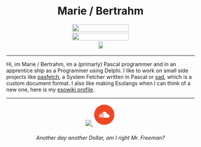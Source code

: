 <h1 align="center"> Marie / Bertrahm </h1>

<div align="center">
    <img src="https://skillicons.dev/icons?i=java,py,bash,html,md" width="55%" height="55%" />
    <img src="https://skillicons.dev/icons?i=linux,idea,vim,vscode,git" width="55%" height="55%" /> <br />
    <a href="https://freepascal.org"><img src="https://www.freepascal.org/pic/logo.gif" width="16%" height="16%" /></a> <br />
</div>

---

Hi, im Marie / Bertrahm, im a (primarly) Pascal programmer and in an apprentice ship as a Programmer using Delphi. I like to work on small side projects like [pasfetch](https://www.github.com/FelixEcker/pasfetch), a System Fetcher written in Pascal or [sad](https://www.github.com/FelixEcker/sad), which is a 
custom document format. I also like making Esolangs when I can think of a new one, here is my [esowiki profile](https://esolangs.org/wiki/User:Bertrahm).

---

<div align="center">
  <a href="https://esolangs.org/wiki/User:Bertrahm">
    <img src="https://esolangs.org/w/images/c/c9/Logo.png" width="12%" />
  </a>
  <a href="https://soundcloud.com/german_substance">
    <img src="social.png" width="12%" />
  </a>
</div>

<h6 align="center">
    <em> Another day another Dollar, am I right Mr. Freeman? </em>
</h7>

<!-- want to add more but cant think of shit -->
